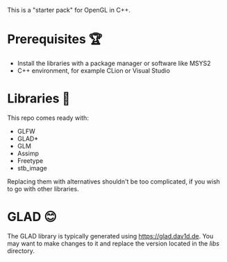 This is a "starter pack" for OpenGL in C++.

# Prerequisites :trophy:

* Install the libraries with a package manager or software like MSYS2
* C++ environment, for example CLion or Visual Studio

# Libraries :book:
This repo comes ready with:

- GLFW
- GLAD*
- GLM
- Assimp
- Freetype
- stb_image

Replacing them with alternatives shouldn't be too complicated, if you wish to go with other libraries.

# GLAD :blush:

The GLAD library is typically generated using https://glad.dav1d.de.
You may want to make changes to it and replace the version located in the *libs* directory.

